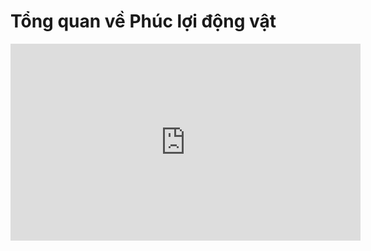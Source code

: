 # Tổng quan về Phúc lợi động vật

<iframe width="560" height="315" src="https://www.youtube-nocookie.com/embed/n4agijL--oM" title="YouTube video player" frameborder="0" allow="accelerometer; autoplay; clipboard-write; encrypted-media; gyroscope; picture-in-picture" allowfullscreen></iframe>